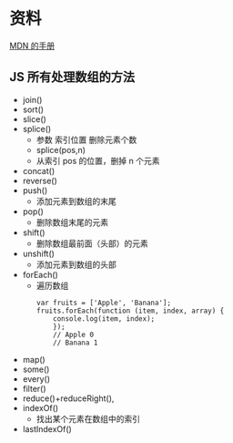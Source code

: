 # 资料

[MDN 的手册](https://developer.mozilla.org/zh-CN/docs/Web/JavaScript/Reference/Global_Objects/Array)

## JS 所有处理数组的方法

- join()
- sort()
- slice()
- splice()
  - 参数 索引位置 删除元素个数
  - splice(pos,n)
  - 从索引 pos 的位置，删掉 n 个元素
- concat()
- reverse()
- push()
  - 添加元素到数组的末尾
- pop()
  - 删除数组末尾的元素
- shift()
  - 删除数组最前面（头部）的元素
- unshift()
  - 添加元素到数组的头部
- forEach()
  - 遍历数组
    ```
    var fruits = ['Apple', 'Banana'];
    fruits.forEach(function (item, index, array) {
        console.log(item, index);
        });
        // Apple 0
        // Banana 1
    ```
- map()
- some()
- every()
- filter()
- reduce()+reduceRight(),
- indexOf()
  - 找出某个元素在数组中的索引
- lastIndexOf()
